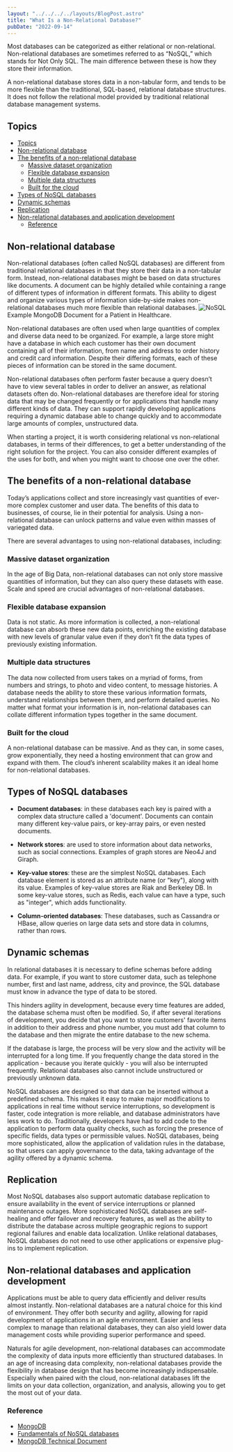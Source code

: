 ```yaml
---
layout: "../../../../layouts/BlogPost.astro"
title: "What Is a Non-Relational Database?"
pubDate: "2022-09-14"
---
```


Most databases can be categorized as either relational or non-relational. Non-relational databases are sometimes referred to as “NoSQL,” which stands for Not Only SQL. The main difference between these is how they store their information.

A non-relational database stores data in a non-tabular form, and tends to be more flexible than the traditional, SQL-based, relational database structures. It does not follow the relational model provided by traditional relational database management systems.

## Topics

- [Topics](#topics)
- [Non-relational database](#non-relational-database)
- [The benefits of a non-relational database](#the-benefits-of-a-non-relational-database)
  - [Massive dataset organization](#massive-dataset-organization)
  - [Flexible database expansion](#flexible-database-expansion)
  - [Multiple data structures](#multiple-data-structures)
  - [Built for the cloud](#built-for-the-cloud)
- [Types of NoSQL databases](#types-of-nosql-databases)
- [Dynamic schemas](#dynamic-schemas)
- [Replication](#replication)
- [Non-relational databases and application development](#non-relational-databases-and-application-development)
  - [Reference](#reference)

## Non-relational database

Non-relational databases (often called NoSQL databases) are different from traditional relational databases in that they store their data in a non-tabular form. Instead, non-relational databases might be based on data structures like documents. A document can be highly detailed while containing a range of different types of information in different formats. This ability to digest and organize various types of information side-by-side makes non-relational databases much more flexible than relational databases.
![NoSQL](https://webimages.mongodb.com/_com_assets/cms/ku47c2z5sv9fu26rp-image3.png?auto=format%252Ccompress)
Example MongoDB Document for a Patient in Healthcare.

Non-relational databases are often used when large quantities of complex and diverse data need to be organized. For example, a large store might have a database in which each customer has their own document containing all of their information, from name and address to order history and credit card information. Despite their differing formats, each of these pieces of information can be stored in the same document.

Non-relational databases often perform faster because a query doesn’t have to view several tables in order to deliver an answer, as relational datasets often do. Non-relational databases are therefore ideal for storing data that may be changed frequently or for applications that handle many different kinds of data. They can support rapidly developing applications requiring a dynamic database able to change quickly and to accommodate large amounts of complex, unstructured data.

When starting a project, it is worth considering relational vs non-relational databases, in terms of their differences, to get a better understanding of the right solution for the project. You can also consider different examples of the uses for both, and when you might want to choose one over the other.

## The benefits of a non-relational database

Today’s applications collect and store increasingly vast quantities of ever-more complex customer and user data. The benefits of this data to businesses, of course, lie in their potential for analysis. Using a non-relational database can unlock patterns and value even within masses of variegated data.

There are several advantages to using non-relational databases, including:

### Massive dataset organization

In the age of Big Data, non-relational databases can not only store massive quantities of information, but they can also query these datasets with ease. Scale and speed are crucial advantages of non-relational databases.

### Flexible database expansion

Data is not static. As more information is collected, a non-relational database can absorb these new data points, enriching the existing database with new levels of granular value even if they don’t fit the data types of previously existing information.

### Multiple data structures

The data now collected from users takes on a myriad of forms, from numbers and strings, to photo and video content, to message histories. A database needs the ability to store these various information formats, understand relationships between them, and perform detailed queries. No matter what format your information is in, non-relational databases can collate different information types together in the same document.

### Built for the cloud

A non-relational database can be massive. And as they can, in some cases, grow exponentially, they need a hosting environment that can grow and expand with them. The cloud’s inherent scalability makes it an ideal home for non-relational databases.

## Types of NoSQL databases

- **Document databases**: in these databases each key is paired with a complex data structure called a 'document'. Documents can contain many different key-value pairs, or key-array pairs, or even nested documents.

- **Network stores**: are used to store information about data networks, such as social connections. Examples of graph stores are Neo4J and Giraph.

- **Key-value stores**: these are the simplest NoSQL databases. Each database element is stored as an attribute name (or "key"), along with its value. Examples of key-value stores are Riak and Berkeley DB. In some key-value stores, such as Redis, each value can have a type, such as "integer", which adds functionality.

- **Column-oriented databases**: These databases, such as Cassandra or HBase, allow queries on large data sets and store data in columns, rather than rows.

## Dynamic schemas

In relational databases it is necessary to define schemas before adding data. For example, if you want to store customer data, such as telephone number, first and last name, address, city and province, the SQL database must know in advance the type of data to be stored.

This hinders agility in development, because every time features are added, the database schema must often be modified. So, if after several iterations of development, you decide that you want to store customers' favorite items in addition to their address and phone number, you must add that column to the database and then migrate the entire database to the new schema.

If the database is large, the process will be very slow and the activity will be interrupted for a long time. If you frequently change the data stored in the application - because you iterate quickly - you will also be interrupted frequently. Relational databases also cannot include unstructured or previously unknown data.

NoSQL databases are designed so that data can be inserted without a predefined schema. This makes it easy to make major modifications to applications in real time without service interruptions, so development is faster, code integration is more reliable, and database administrators have less work to do. Traditionally, developers have had to add code to the application to perform data quality checks, such as forcing the presence of specific fields, data types or permissible values. NoSQL databases, being more sophisticated, allow the application of validation rules in the database, so that users can apply governance to the data, taking advantage of the agility offered by a dynamic schema.

## Replication

Most NoSQL databases also support automatic database replication to ensure availability in the event of service interruptions or planned maintenance outages. More sophisticated NoSQL databases are self-healing and offer failover and recovery features, as well as the ability to distribute the database across multiple geographic regions to support regional failures and enable data localization. Unlike relational databases, NoSQL databases do not need to use other applications or expensive plug-ins to implement replication.

## Non-relational databases and application development

Applications must be able to query data efficiently and deliver results almost instantly. Non-relational databases are a natural choice for this kind of environment. They offer both security and agility, allowing for rapid development of applications in an agile environment. Easier and less complex to manage than relational databases, they can also yield lower data management costs while providing superior performance and speed.

Naturals for agile development, non-relational databases can accommodate the complexity of data inputs more efficiently than structured databases. In an age of increasing data complexity, non-relational databases provide the flexibility in database design that has become increasingly indispensable. Especially when paired with the cloud, non-relational databases lift the limits on your data collection, organization, and analysis, allowing you to get the most out of your data.

### Reference

- [MongoDB](https://www.mongodb.com/)
- [Fundamentals of NoSQL databases](https://www.mongodb.com/es/nosql-explained#:~:text=When%20people%20use%20the%20term,format%20other%20than%20relational%20tables.)
- [MongoDB Technical Document](https://www.mongodb.com/es/collateral/top-5-considerations-when-evaluating-nosql-databases)
